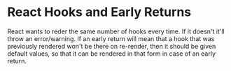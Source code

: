 # React Hooks and Early Returns

React wants to reder the same number of hooks every time. If it doesn't
it'll throw an error/warning. If an early return will mean that a hook that was
previously rendered won't be there on re-render, then it should be given default
values, so that it can be rendered in that form in case of an early return.
